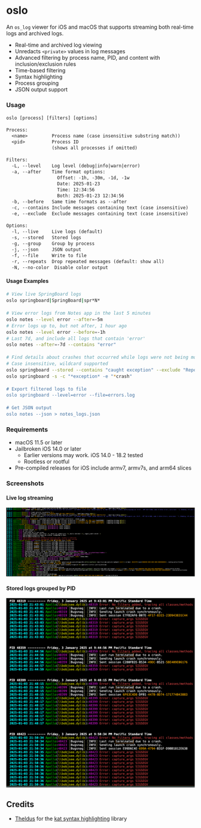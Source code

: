 # oslo

An `os_log` viewer for iOS and macOS that supports streaming both real-time logs and archived logs.

- Real-time and archived log viewing
- Unredacts `<private>` values in log messages
- Advanced filtering by process name, PID, and content with inclusion/exclusion rules
- Time-based filtering
- Syntax highlighting
- Process grouping
- JSON output support

### Usage

```
oslo [process] [filters] [options]

Process:
  <name>         Process name (case insensitive substring match))
  <pid>          Process ID
                 (shows all processes if omitted)

Filters:
  -L, --level    Log level (debug|info|warn|error)
  -a, --after    Time format options:
                   Offset: -1h, -30m, -1d, -1w
                   Date: 2025-01-23
                   Time: 12:34:56
                   Both: 2025-01-23 12:34:56
  -b, --before   Same time formats as --after
  -c, --contains Include messages containing text (case insensitive)
  -e, --exclude  Exclude messages containing text (case insensitive)

Options:
  -l, --live     Live logs (default)
  -s, --stored   Stored logs
  -g, --group    Group by process
  -j, --json     JSON output
  -f, --file     Write to file
  -r, --repeats  Drop repeated messages (default: show all)
  -N, --no-color  Disable color output
```

#### Usage Examples

```bash
# View live SpringBoard logs
oslo springboard|SpringBoard|spr*N*

# View error logs from Notes app in the last 5 minutes
oslo notes --level error --after=-5m
# Error logs up to, but not after, 1 hour ago
oslo notes --level error --before=-1h
# Last 7d, and include all logs that contain 'error'
oslo notes --after=-7d --contains "error"

# Find details about crashes that occurred while logs were not being monitored.
# Case insensitive, wildcard supported
oslo springboard --stored --contains "caught exception" --exclude "ReportCrash"
oslo springboard -s -c "*exception* -e "*crash"

# Export filtered logs to file
oslo springboard --level=error --file=errors.log

# Get JSON output
oslo notes --json > notes_logs.json
```

### Requirements

* macOS 11.5 or later
* Jailbroken iOS 14.0 or later
  * Earlier versions may work. iOS 14.0 - 18.2 tested
  * Rootless or rootful
* Pre-compiled releases for iOS include armv7, armv7s, and arm64 slices

### Screenshots

#### Live log streaming
![oslo](./other/screenshot-allprocs-live.png)

#### Stored logs grouped by PID
![oslo](./other/screenshot-group-termination-logs-by-PID.png)


## Credits

* [Theldus](https://github.com/Theldus) for the [kat syntax highlighting](https://github.com/Theldus/kat/tree/master) library